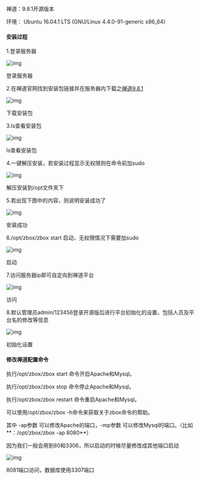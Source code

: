 禅道：9.8.1开源版本

环境： Ubuntu 16.04.1 LTS (GNU/Linux 4.4.0-91-generic x86_64)

#### 安装过程

1.登录服务器



![img](https:////upload-images.jianshu.io/upload_images/10055699-8acffd5620614f20.png?imageMogr2/auto-orient/strip%7CimageView2/2/w/481/format/webp)

登录服务器

2.在禅道官网找到安装包链接并在服务器内下载之[禅道9.8.1](https://link.jianshu.com?t=http%3A%2F%2Fdl.cnezsoft.com%2Fzentao%2F9.8.1%2FZenTaoPMS.9.8.1.zbox_64.tar.gz)



![img](https:////upload-images.jianshu.io/upload_images/10055699-56c407184ab06e2b.png?imageMogr2/auto-orient/strip%7CimageView2/2/w/700/format/webp)

  下载安装包

3.ls查看安装包



![img](https:////upload-images.jianshu.io/upload_images/10055699-5342ee667dfa33d2.png?imageMogr2/auto-orient/strip%7CimageView2/2/w/700/format/webp)

  ls查看安装包  

4.一键解压安装，若安装过程显示无权限则在命令前加sudo



![img](https:////upload-images.jianshu.io/upload_images/10055699-8e046716f7e1654a.png?imageMogr2/auto-orient/strip%7CimageView2/2/w/700/format/webp)

解压安装到/opt文件夹下

5.若出现下图中的内容，则说明安装成功了



![img](https:////upload-images.jianshu.io/upload_images/10055699-96ce9c72d69f98e7.png?imageMogr2/auto-orient/strip%7CimageView2/2/w/701/format/webp)

安装成功

6./opt/zbox/zbox start 启动，无权限情况下需要加sudo



![img](https:////upload-images.jianshu.io/upload_images/10055699-43d67c2a29cfdfb0.png?imageMogr2/auto-orient/strip%7CimageView2/2/w/701/format/webp)

启动

7.访问服务器ip即可自定向到禅道平台



![img](https:////upload-images.jianshu.io/upload_images/10055699-3a67b07f8d35a884.png?imageMogr2/auto-orient/strip%7CimageView2/2/w/704/format/webp)

  访问

8.默认管理员admin/123456登录开源版后进行平台初始化的设置，包括人员及平台名的修改等信息



![img](https:////upload-images.jianshu.io/upload_images/10055699-4d45ba07ff520981.png?imageMogr2/auto-orient/strip%7CimageView2/2/w/943/format/webp)

初始化设置



#### 修改禅道配置命令

执行/opt/zbox/zbox start 命令开启Apache和Mysql。

执行/opt/zbox/zbox stop 命令停止Apache和Mysql。

执行/opt/zbox/zbox restart 命令重启Apache和Mysql。

可以使用/opt/zbox/zbox -h命令来获取关于zbox命令的帮助。

其中 -ap参数 可以修改Apache的端口，-mp参数 可以修改Mysql的端口。（比如**：/opt/zbox/zbox -ap 8080**）

因为我们一般会用到80和3306，所以启动的时候尽量修改成其他端口启动



![img](https:////upload-images.jianshu.io/upload_images/10055699-ac47ab3f45b8da37.png?imageMogr2/auto-orient/strip%7CimageView2/2/w/697/format/webp)

8081端口访问，数据库使用3307端口